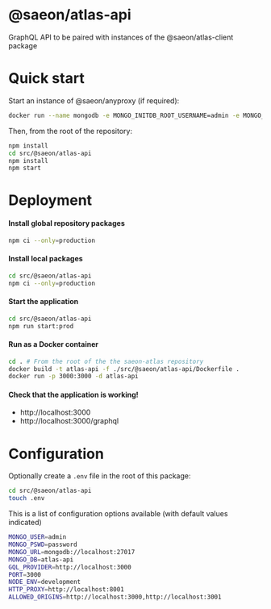 # @saeon/atlas-api

GraphQL API to be paired with instances of the @saeon/atlas-client package

# Quick start

Start an instance of @saeon/anyproxy (if required):

```sh
docker run --name mongodb -e MONGO_INITDB_ROOT_USERNAME=admin -e MONGO_INITDB_ROOT_PASSWORD=password -d -p 27017:27017 mongo:latest
```

Then, from the root of the repository:

```sh
npm install
cd src/@saeon/atlas-api
npm install
npm start
```

# Deployment

#### Install global repository packages

```sh
npm ci --only=production
```

#### Install local packages

```sh
cd src/@saeon/atlas-api
npm ci --only=production
```

#### Start the application

```sh
cd src/@saeon/atlas-api
npm run start:prod
```

#### Run as a Docker container

```sh
cd . # From the root of the the saeon-atlas repository
docker build -t atlas-api -f ./src/@saeon/atlas-api/Dockerfile .
docker run -p 3000:3000 -d atlas-api
```

#### Check that the application is working!

- http://localhost:3000
- http://localhost:3000/graphql

# Configuration

Optionally create a `.env` file in the root of this package:

```sh
cd src/@saeon/atlas-api
touch .env
```

This is a list of configuration options available (with default values indicated)

```sh
MONGO_USER=admin
MONGO_PSWD=password
MONGO_URL=mongodb://localhost:27017
MONGO_DB=atlas-api
GQL_PROVIDER=http://localhost:3000
PORT=3000
NODE_ENV=development
HTTP_PROXY=http://localhost:8001
ALLOWED_ORIGINS=http://localhost:3000,http://localhost:3001
```
